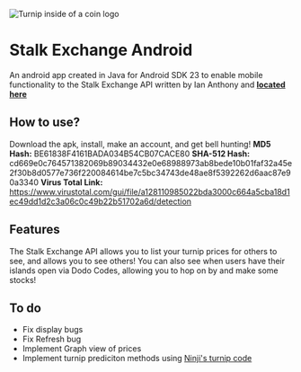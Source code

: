 ![Turnip inside of a coin logo](https://i.imgur.com/gDcZRHc.png)
# Stalk Exchange Android

An android app created in Java for Android SDK 23 to enable mobile functionality to the Stalk Exchange API written by Ian Anthony and **[located here](https://github.com/ian-antking/stalk-exchange)**


## How to use?
Download the apk, install, make an account, and get bell hunting!
**MD5 Hash:** BE61838F4161BADA034B54CB07CACE80
**SHA-512 Hash:** cd669e0c764571382069b89034432e0e68988973ab8bede10b01faf32a45e2f30b8d0577e736f220084614be7c5bc34743de48ae8f5392262d6aac87e90a3340
**Virus Total Link:** https://www.virustotal.com/gui/file/a128110985022bda3000c664a5cba18d1ec49dd1d2c3a06c0c49b22b51702a6d/detection

## Features

The Stalk Exchange API allows you to list your turnip prices for others to see, and allows you to see others! You can also see when users have their islands open via Dodo Codes, allowing you to hop on by and make some stocks!


## To do

 - Fix display bugs
 - Fix Refresh bug
 - Implement Graph view of prices
 - Implement turnip prediciton methods using [Ninji's turnip code](https://gist.github.com/Treeki/85be14d297c80c8b3c0a76375743325b)
